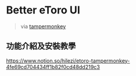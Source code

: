 Better eToro UI
===
> via [tampermonkey](https://chrome.google.com/webstore/detail/tampermonkey/dhdgffkkebhmkfjojejmpbldmpobfkfo?hl=zh-TW)

## 功能介紹及安裝教學

https://www.notion.so/hilezi/etoro-tampermonkey-4fe69cd704434ff1b82f0cd48dd219c3
